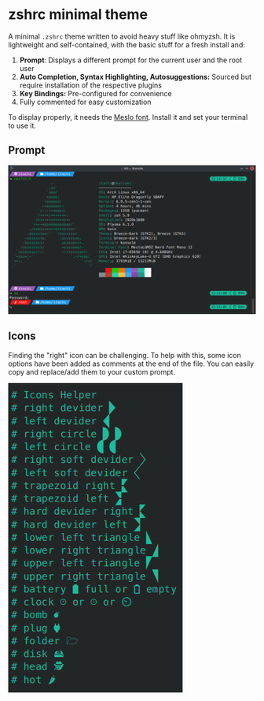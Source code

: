 # zshrc minimal theme

A minimal `.zshrc` theme written to avoid heavy stuff like ohmyzsh. It is lightweight and self-contained, with the basic stuff for a fresh install and:

1. **Prompt**: Displays a different prompt for the current user and the root user
2. **Auto Completion, Syntax Highlighting, Autosuggestions:** Sourced but require installation of the respective plugins
3. **Key Bindings:** Pre-configured for convenience
4. Fully commented for easy customization

To display properly, it needs the [Meslo font](./bin/meslo.tar.gz). Install it and set your terminal to use it.

## Prompt

![How it looks like](./bin/zshrc.png)

## Icons

Finding the "right" icon can be challenging. To help with this, some icon options have been added as comments at the end of the file. You can easily copy and replace/add them to your custom prompt.

![Icons](./bin/icons.png)
